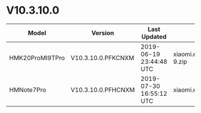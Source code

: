 # V10.3.10.0
| Model | Version | Last Updated | File Name | Size | Download Link |
| ---- | ---- | ---- | ---- | ---- | ---- |
| HMK20ProMI9TPro | V10.3.10.0.PFKCNXM | 2019-06-19 23:44:48 UTC | xiaomi.eu_multi_HMK20ProMI9TPro_V10.3.10.0.PFKCNXM_v10-9.zip | 2.4 GB | [SourceForge](https://sourceforge.net/projects/xiaomi-eu-multilang-miui-roms/files/xiaomi.eu/MIUI-STABLE-RELEASES/MIUIv10/xiaomi.eu_multi_HMK20ProMI9TPro_V10.3.10.0.PFKCNXM_v10-9.zip/download) |
| HMNote7Pro | V10.3.10.0.PFHCNXM | 2019-07-30 16:55:12 UTC | xiaomi.eu_multi_HMNote7Pro_V10.3.10.0.PFHCNXM_v10-9.zip | 1.7 GB | [SourceForge](https://sourceforge.net/projects/xiaomi-eu-multilang-miui-roms/files/xiaomi.eu/MIUI-STABLE-RELEASES/MIUIv10/xiaomi.eu_multi_HMNote7Pro_V10.3.10.0.PFHCNXM_v10-9.zip/download) |

